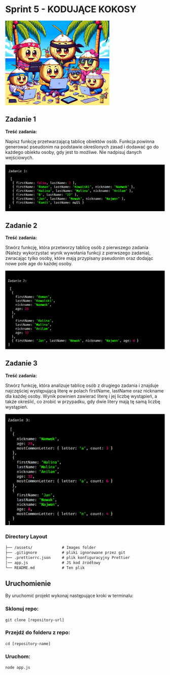 # Sprint 5 - KODUJĄCE KOKOSY

![App look](./assets/cover.png)

## Zadanie 1

**Treść zadania:**

Napisz funkcję przetwarzającą tablicę obiektów osób. Funkcja powinna generować pseudonim na podstawie określonych zasad i dodawać go do każdego obiektu osoby, gdy jest to możliwe. Nie nadpisuj danych wejściowych.

![App look](./assets/zad1.png)

## Zadanie 2

**Treść zadania:**

Stwórz funkcję, która przetworzy tablicę osób z pierwszego zadania (Należy wykorzystać wynik wywołania funkcji z pierwszego zadania), zwracając tylko osoby, które mają przypisany pseudonim oraz dodając nowe pole age do każdej osoby.

![App look](./assets/zad2.png)

## Zadanie 3

**Treść zadania:**

Stwórz funkcję, która analizuje tablicę osób z drugiego zadania i znajduje najczęściej występującą literę w polach firstName, lastName oraz nickname dla każdej osoby. Wynik powinien zawierać literę i jej liczbę wystąpień, a także określić, co zrobić w przypadku, gdy dwie litery mają tę samą liczbę wystąpień.

![App look](./assets/zad3.png)

### Directory Layout

```
├── /assets/             # Images folder
├── .gitignore           # pliki ignorowane przez git
├── .prettierrc.json     # plik konfiguracyjny Prettier
│── app.js               # JS kod źródłowy
└── README.md            # Ten plik
```

## Uruchomienie

By uruchomić projekt wykonaj następujące kroki w terminalu:

### Sklonuj repo:
```shell
git clone [repository-url]
```
### Przejdź do folderu z repo:
```shell
cd [repository-name]
```
### Uruchom:
```shell
node app.js
```
